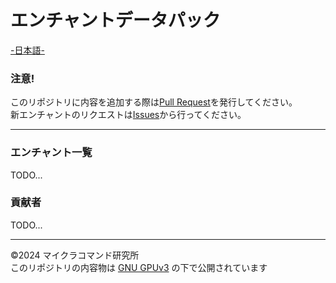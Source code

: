 # エンチャントデータパック
[-日本語-](https://github.com/mckomaken/enchantment/blob/master/README.md)


### 注意!
このリポジトリに内容を追加する際は[Pull Request](https://github.com/mckomaken/enchantment/pulls)を発行してください。<br>
新エンチャントのリクエストは[Issues](https://github.com/mckomaken/enchantment/issues)から行ってください。

---

### エンチャント一覧
TODO...
<br>
### 貢献者
TODO...
<br>

---


©2024 マイクラコマンド研究所<br>
このリポジトリの内容物は [GNU GPUv3](https://choosealicense.com/licenses/gpl-3.0/) の下で公開されています
